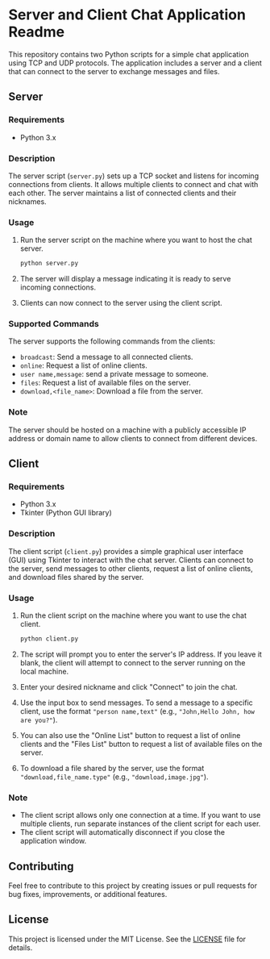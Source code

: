 # Server and Client Chat Application Readme

This repository contains two Python scripts for a simple chat application using TCP and UDP protocols. The application includes a server and a client that can connect to the server to exchange messages and files.

## Server

### Requirements
- Python 3.x

### Description

The server script (`server.py`) sets up a TCP socket and listens for incoming connections from clients. It allows multiple clients to connect and chat with each other. The server maintains a list of connected clients and their nicknames.

### Usage

1. Run the server script on the machine where you want to host the chat server.

   ```bash
   python server.py
   ```

2. The server will display a message indicating it is ready to serve incoming connections.

3. Clients can now connect to the server using the client script.

### Supported Commands

The server supports the following commands from the clients:

- `broadcast`: Send a message to all connected clients.
- `online`: Request a list of online clients.
- `user name,message`: send a private message to someone.
- `files`: Request a list of available files on the server.
- `download,<file_name>`: Download a file from the server.

### Note

The server should be hosted on a machine with a publicly accessible IP address or domain name to allow clients to connect from different devices.

## Client

### Requirements
- Python 3.x
- Tkinter (Python GUI library)

### Description

The client script (`client.py`) provides a simple graphical user interface (GUI) using Tkinter to interact with the chat server. Clients can connect to the server, send messages to other clients, request a list of online clients, and download files shared by the server.

### Usage

1. Run the client script on the machine where you want to use the chat client.

   ```bash
   python client.py
   ```

2. The script will prompt you to enter the server's IP address. If you leave it blank, the client will attempt to connect to the server running on the local machine.

3. Enter your desired nickname and click "Connect" to join the chat.

4. Use the input box to send messages. To send a message to a specific client, use the format `"person name,text"` (e.g., `"John,Hello John, how are you?"`).

5. You can also use the "Online List" button to request a list of online clients and the "Files List" button to request a list of available files on the server.

6. To download a file shared by the server, use the format `"download,file_name.type"` (e.g., `"download,image.jpg"`).

### Note

- The client script allows only one connection at a time. If you want to use multiple clients, run separate instances of the client script for each user.
- The client script will automatically disconnect if you close the application window.

## Contributing

Feel free to contribute to this project by creating issues or pull requests for bug fixes, improvements, or additional features.

## License

This project is licensed under the MIT License. See the [LICENSE](LICENSE) file for details.
